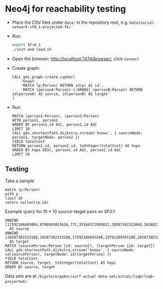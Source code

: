 # Neo4j for reachability testing

* Place the CSV files under `data/` in the repository root, e.g. `data/social-network-sf0.1-projected-fk/`

* Run:

    ```bash
    export SF=0.1
    ./init-and-load.sh
    ```

* Open the browser: <http://localhost:7474/browser/>, click `Connect`

* Create graph:

    ```
    CALL gds.graph.create.cypher(
        'knows',
        'MATCH (p:Person) RETURN id(p) AS id',
        'MATCH (personA:Person)-[:KNOWS]-(personB:Person) RETURN id(personA) AS source, id(personB) AS target'
    )
    ```

* Run:

    ```
    MATCH (person1:Person), (person2:Person)
    WITH person1, person2
    ORDER BY person1.id ASC, person2.id ASC
    LIMIT 10
    CALL gds.shortestPath.dijkstra.stream('knows', { sourceNode: person1, targetNode: person2 })
    YIELD totalCost
    RETURN person1.id, person2.id, toInteger(totalCost) AS hops
    ORDER BY hops DESC, person1.id ASC, person2.id ASC
    LIMIT 20
    ```

## Testing

Take a sample:

```
match (p:Person)
with p
limit 10
return collect(p.id)
```

Example query for 10 × 10 source-target pairs on SF0.1:

```
UNWIND [17592186045004,8796093023616,772,35184372089012,28587302322668,26388279067664,28587302322904,2199023256472,2199023257100,13194139534592]
  AS source
UNWIND [28587302323188,28587302323208,17592186045248,19791209301288,28587302322876,6597069767744,2199023257212,6597069768352,15393162790380,10995116277916]
  AS target
MATCH (sourcePerson:Person {id: source}), (targetPerson {id: target})
CALL gds.shortestPath.dijkstra.stream('knows', { sourceNode: id(sourcePerson), targetNode: id(targetPerson) })
YIELD totalCost
RETURN source, target, toInteger(totalCost) AS hops
ORDER BY source, target
```

Data sets are at `/bigstore/gabor/surf-actual-data-set/actual/lsqb/lsqb-projected/`.
